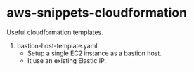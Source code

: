 # aws-snippets-cloudformation
Useful cloudformation templates.



1. bastion-host-template.yaml
   * Setup a single EC2 instance as a bastion host.
   * It use an existing Elastic IP.

